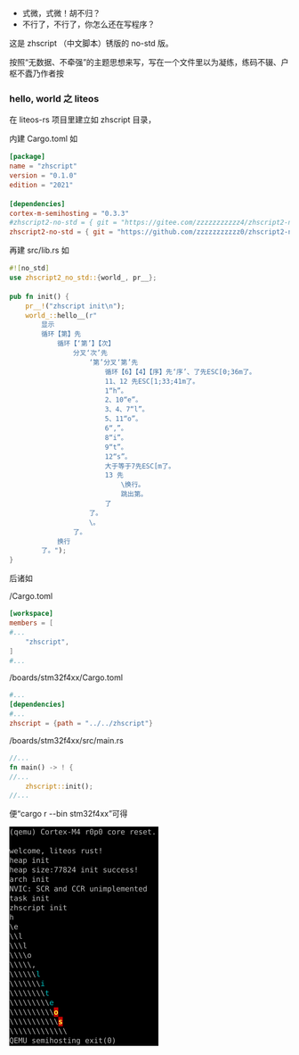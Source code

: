 + 式微，式微！胡不归？
+ 不行了，不行了，你怎么还在写程序？

这是 zhscript （中文脚本）锈版的 no-std 版。

按照“无数据、不牵强”的主题思想来写，写在一个文件里以为凝练，练码不辍、户枢不蠹乃作者按

### hello, world 之 liteos

在 liteos-rs 项目里建立如 zhscript 目录，

内建 Cargo.toml 如
```toml
[package]
name = "zhscript"
version = "0.1.0"
edition = "2021"

[dependencies]
cortex-m-semihosting = "0.3.3"
#zhscript2-no-std = { git = "https://gitee.com/zzzzzzzzzzz4/zhscript2-no-std-rust" }
zhscript2-no-std = { git = "https://github.com/zzzzzzzzzzz0/zhscript2-no-std-rust" }
```

再建 src/lib.rs 如
```rust
#![no_std]
use zhscript2_no_std::{world_, pr__};

pub fn init() {
	pr__!("zhscript init\n");
	world_::hello__(r"
		显示
		循环【第】先
			循环【‘第’】【次】
				分叉‘次’先
					‘第’分叉‘第’先
						循环【6】【4】【序】先‘序’、了先ESC[0;36m了。
						11、12 先ESC[1;33;41m了。
						1“h”。
						2、10“e”。
						3、4、7“l”。
						5、11“o”。
						6“,”。
						8“i”。
						9“t”。
						12“s”。
						大于等于7先ESC[m了。
						13 先
							\换行。
							跳出第。
						了
					了。
					\。
				了。
			换行
		了。");
}
```

后诸如

/Cargo.toml
```toml
[workspace]
members = [
#...
    "zhscript",
]
#...
```

/boards/stm32f4xx/Cargo.toml
```toml
#...
[dependencies]
#...
zhscript = {path = "../../zhscript"}
```

/boards/stm32f4xx/src/main.rs
```rust
//...
fn main() -> ! {
//...
	zhscript::init();
//...
```

便“cargo r --bin stm32f4xx”可得

![image](helloliteos.png)

